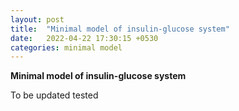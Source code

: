 ```yaml
---
layout: post
title:  "Minimal model of insulin-glucose system"
date:   2022-04-22 17:30:15 +0530
categories: minimal model
---
```


**Minimal model of insulin-glucose system**
<p style="text-align:justify">To be updated tested</p>
